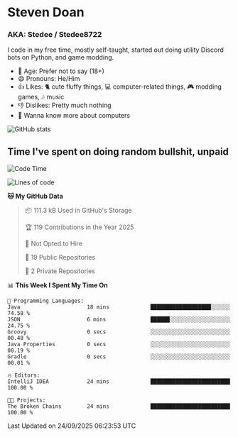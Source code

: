 # Steven Doan
### AKA: Stedee / Stedee8722
I code in my free time, mostly self-taught, started out doing utility Discord bots on Python, and game modding.

- 🤔 Age: Prefer not to say (18+)
- 😄 Pronouns: He/Him
- 👍 Likes: 🐈 cute fluffy things, 💻 computer-related things, 🎮 modding games, 🎶 music
- 👎 Dislikes: Pretty much nothing
- 🥹 Wanna know more about computers

![GitHub stats](https://github-readme-stats-iota-mocha-40.vercel.app/api?username=Stedee8722&show=prs_merged,prs_merged_percentage&show_icons=true&theme=transparent)

## Time I've spent on doing random bullshit, unpaid
<!--START_SECTION:Time I've spent on doing random bullshit, unpaid-->
![Code Time](http://img.shields.io/badge/Code%20Time-327%20hrs%2028%20mins-blue)

![Lines of code](https://img.shields.io/badge/From%20Hello%20World%20I%27ve%20Written-87.2%20thousand%20lines%20of%20code-blue)

**🐱 My GitHub Data** 

> 📦 111.3 kB Used in GitHub's Storage 
 > 
> 🏆 119 Contributions in the Year 2025
 > 
> 🚫 Not Opted to Hire
 > 
> 📜 19 Public Repositories 
 > 
> 🔑 2 Private Repositories 
 > 
📊 **This Week I Spent My Time On** 

```text
💬 Programming Languages: 
Java                     18 mins             ███████████████████░░░░░░   74.58 % 
JSON                     6 mins              ██████░░░░░░░░░░░░░░░░░░░   24.75 % 
Groovy                   0 secs              ░░░░░░░░░░░░░░░░░░░░░░░░░   00.48 % 
Java Properties          0 secs              ░░░░░░░░░░░░░░░░░░░░░░░░░   00.19 % 
Gradle                   0 secs              ░░░░░░░░░░░░░░░░░░░░░░░░░   00.01 % 

🔥 Editors: 
IntelliJ IDEA            24 mins             █████████████████████████   100.00 % 

🐱‍💻 Projects: 
The Broken Chains        24 mins             █████████████████████████   100.00 % 
```


 Last Updated on 24/09/2025 06:23:53 UTC
<!--END_SECTION:Time I've spent on doing random bullshit, unpaid-->

